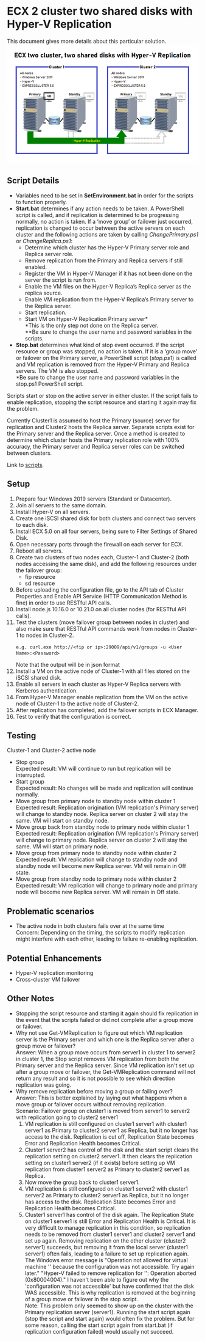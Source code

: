 # ECX 2 cluster two shared disks with Hyper-V Replication
This document gives more details about this particular solution.
![overview](../images/ECX2Clu2SDHVR.png)
## Script Details
- Variables need to be set in **SetEnvironment.bat** in order for the scripts to function properly.
- **Start.bat** determines if any action needs to be taken. A PowerShell script is called, and if replication is determined to be progressing normally, no action is taken. If a ‘move group’ or failover just occurred, replication is changed to occur between the active servers on each cluster and the following actions are taken by calling *ChangePrimary.ps1* or *ChangeReplica.ps1*:
  -	Determine which cluster has the Hyper-V Primary server role and Replica server role.
  -	Remove replication from the Primary and Replica servers if still enabled.
  -	Register the VM in Hyper-V Manager if it has not been done on the server the script is run from.
  -	Enable the VM files on the Hyper-V Replica’s Replica server as the replica source.
  -	Enable VM replication from the Hyper-V Replica’s Primary server to the Replica server.
  -	Start replication.
  -	Start VM on Hyper-V Replication Primary server\*    
    \*This is the only step not done on the Replica server.    
    \*\*Be sure to change the user name and password variables in the scripts.
- **Stop.bat** determines what kind of stop event occurred. If the script resource or group was stopped, no action is taken. If it is a ‘group move’ or failover on the Primary server, a PowerShell script (*stop.ps1*) is called and VM replication is removed from the Hyper-V Primary and Replica servers. The VM is also stopped.    
    \*Be sure to change the user name and password variables in the stop.ps1 PowerShell script.
    
Scripts start or stop on the active server in either cluster. If the script fails to enable replication, stopping the script resource and starting it again may fix the problem.    

Currently Cluster1 is assumed to host the Primary (source) server for replication and Cluster2 hosts the Replica server. Separate scripts exist for the Primary server and the Replica server. Once a method is created to determine which cluster hosts the Primary replication role with 100% accuracy, the Primary server and Replica server roles can be switched between clusters.    

Link to [scripts](../script/2Cluster_2SD_Hyper-VRep/).
## Setup
1.	Prepare four Windows 2019 servers (Standard or Datacenter). 
2.	Join all servers to the same domain.
3.	Install Hyper-V on all servers.
4.	Create one iSCSI shared disk for both clusters and connect two servers to each disk. 
5.	Install ECX 5.0 on all four servers, being sure to Filter Settings of Shared Disk.
6.	Open necessary ports through the firewall on each server for ECX.
7.	Reboot all servers.
8.	Create two clusters of two nodes each, Cluster-1 and Cluster-2 (both nodes accessing the same disk), and add the following resources under the failover group:    
    -	fip resource    
    -	sd resource
9.	Before uploading the configuration file, go to the API tab of Cluster Properties and Enable API Service (HTTP Communication Method is fine) in order to use RESTful API calls.
10.	Install node.js 10.16.0 or 10.21.0 on all cluster nodes (for RESTful API calls).
11.	Test the clusters (move failover group between nodes in cluster) and also make sure that RESTful API commands work from nodes in Cluster-1 to nodes in Cluster-2.
    ````
    e.g. curl.exe http://<fip or ip>:29009/api/v1/groups -u <User Name>:<Password>
    ````
    Note that the output will be in json format
12.	Install a VM on the active node of Cluster-1 with all files stored on the iSCSI shared disk.
13.	Enable all servers in each cluster as Hyper-V Replica servers with Kerberos authentication.
14.	From Hyper-V Manager enable replication from the VM on the active node of Cluster-1 to the active node of Cluster-2.
15.	After replication has completed, add the failover scripts in ECX Manager.
16.	Test to verify that the configuration is correct.
## Testing
Cluster-1 and Cluster-2 active node 
- Stop group    
  Expected result: VM will continue to run but replication will be interrupted.
- Start group    
  Expected result: No changes will be made and replication will continue normally.
- Move group from primary node to standby node within cluster 1    
  Expected result: Replication origination (VM replication's Primary server) will change to standby node. Replica server on cluster 2 will stay the same. VM will start on standby node.
- Move group back from standby node to primary node within cluster 1    
  Expected result: Replication origination (VM replication's Primary server) will change to primary node. Replica server on cluster 2 will stay the same. VM will start on primary node.
- Move group from primary node to standby node within cluster 2    
  Expected result: VM replication will change to standby node and standby node will become new Replica server. VM will remain in Off state.
- Move group from standby node to primary node within cluster 2    
  Expected result: VM replication will change to primary node and primary node will become new Replica server. VM will remain in Off state.
## Problematic scenarios
- The active node in both clusters fails over at the same time    
  Concern: Depending on the timing, the scripts to modify replication might interfere with each other, leading to failure re-enabling replication.

## Potential Enhancements
- Hyper-V replication monitoring
- Cross-cluster VM failover

## Other Notes
- Stopping the script resource and starting it again should fix replication in the event that the scripts failed or did not complete after a group move or failover.
- Why not use Get-VMReplication to figure out which VM replication server is the Primary server and which one is the Replica server after a group move or failover?    
  Answer: When a group move occurs from server1 in cluster 1 to server2 in cluster 1, the Stop script removes VM replication from both the Primary server and the Replica server. Since VM replication isn't set up after a group move or failover, the Get-VMReplication command will not return any result and so it is not possible to see which direction replication was going.
- Why remove replication before moving a group or failing over?    
  Answer: This is better explained by laying out what happens when a move group or failover occurs without removing replication.    
  Scenario: Failover group on cluster1 is moved from server1 to server2 with replication going to cluster2 server1
  1. VM replication is still configured on cluster1 server1 with cluster1 server1 as Primary to cluster2 server1 as Replica, but it no longer has access to the disk. Replication is cut off, Replication State becomes Error and Replication Health becomes Critical.
  2. Cluster1 server2 has control of the disk and the start script clears the replication setting on cluster2 server1. It then clears the replication setting on cluster1 server2 (if it exists) before setting up VM replication from cluster1 server2 as Primary to cluster2 server1 as Replica.
  3. Now move the group back to cluster1 server1.
  4. VM replication is still configured on cluster1 server2 with cluster1 server2 as Primary to cluster2 server1 as Replica, but it no longer has access to the disk. Replication State becomes Error and Replication Health becomes Critical.
  5. Cluster1 server1 has control of the disk again. The Replication State on cluster1 server1 is still Error and Replication Health is Critical. It is very difficult to manage replication in this condition, so replication needs to be removed from cluster1 server1 and cluster2 server1 and set up again. Removing replication on the other cluster (cluster2 server1) succeeds, but removing it from the local server (cluster1 server1) often fails, leading to a failure to set up replication again. The Windows error message is "Operation not allowed for virtual machine '<VM Name>' because the configuration was not accessible. Try again later." "Hyper-V failed to remove replication for '<VM Name>': Operation aborted (0x80004004)." I haven't been able to figure out why the 'configuration was not accessible' but have confirmed that the disk WAS accessible. This is why replication is removed at the beginning of a group move or failover in the stop script.    
  Note: This problem only seemed to show up on the cluster with the Primary replication server (server1). Running the start script again (stop the script and start again) would often fix the problem. But for some reason, calling the start script again from start.bat (if replication configuration failed) would usually not succeed.

